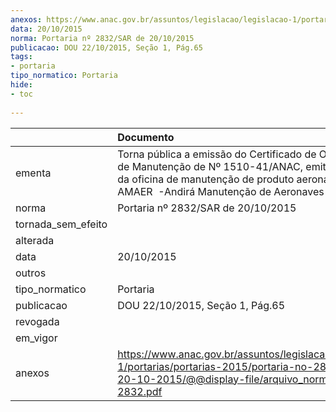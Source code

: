```yaml
---
anexos: https://www.anac.gov.br/assuntos/legislacao/legislacao-1/portarias/portarias-2015/portaria-no-2832-sar-de-20-10-2015/@@display-file/arquivo_norma/PA2015-2832.pdf
data: 20/10/2015
norma: Portaria nº 2832/SAR de 20/10/2015
publicacao: DOU 22/10/2015, Seção 1, Pág.65
tags:
- portaria
tipo_normatico: Portaria
hide: 
- toc 
 
---
```


|                    | Documento                                                                                                                                                                                                   |
|:-------------------|:------------------------------------------------------------------------------------------------------------------------------------------------------------------------------------------------------------|
| ementa             | Torna pública a emissão do Certificado de Organização de Manutenção de Nº 1510-41/ANAC, emitido em favor da oficina de manutenção de produto aeronáutico AMAER  -Andirá Manutenção de Aeronaves Ltda. - ME. |
| norma              | Portaria nº 2832/SAR de 20/10/2015                                                                                                                                                                          |
| tornada_sem_efeito |                                                                                                                                                                                                             |
| alterada           |                                                                                                                                                                                                             |
| data               | 20/10/2015                                                                                                                                                                                                  |
| outros             |                                                                                                                                                                                                             |
| tipo_normatico     | Portaria                                                                                                                                                                                                    |
| publicacao         | DOU 22/10/2015, Seção 1, Pág.65                                                                                                                                                                             |
| revogada           |                                                                                                                                                                                                             |
| em_vigor           |                                                                                                                                                                                                             |
| anexos             | https://www.anac.gov.br/assuntos/legislacao/legislacao-1/portarias/portarias-2015/portaria-no-2832-sar-de-20-10-2015/@@display-file/arquivo_norma/PA2015-2832.pdf                                           |